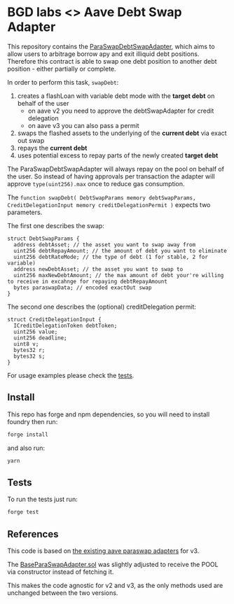 # BGD labs <> Aave Debt Swap Adapter

This repository contains the [ParaSwapDebtSwapAdapter](./src/contracts/ParaSwapDebtSwapAdapter.sol), which aims to allow users to arbitrage borrow apy and exit illiquid debt positions.
Therefore this contract is able to swap one debt position to another debt position - either partially or complete.

In order to perform this task, `swapDebt`:

1. creates a flashLoan with variable debt mode with the **target debt** on behalf of the user
   - on aave v2 you need to approve the debtSwapAdapter for credit delegation
   - on aave v3 you can also pass a permit
2. swaps the flashed assets to the underlying of the **current debt** via exact out swap
3. repays the **current debt**
4. uses potential excess to repay parts of the newly created **target debt**

The ParaSwapDebtSwapAdapter will always repay on the pool on behalf of the user.
So instead of having approvals per transaction the adapter will approve `type(uint256).max` once to reduce gas consumption.

The `function swapDebt( DebtSwapParams memory debtSwapParams, CreditDelegationInput memory creditDelegationPermit )` expects two parameters.

The first one describes the swap:

```solidity
struct DebtSwapParams {
  address debtAsset; // the asset you want to swap away from
  uint256 debtRepayAmount; // the amount of debt you want to eliminate
  uint256 debtRateMode; // the type of debt (1 for stable, 2 for variable)
  address newDebtAsset; // the asset you want to swap to
  uint256 maxNewDebtAmount; // the max amount of debt your're willing to receive in excahnge for repaying debtRepayAmount
  bytes paraswapData; // encoded exactOut swap
}

```

The second one describes the (optional) creditDelegation permit:

```solidity
struct CreditDelegationInput {
  ICreditDelegationToken debtToken;
  uint256 value;
  uint256 deadline;
  uint8 v;
  bytes32 r;
  bytes32 s;
}

```

For usage examples please check the [tests](./tests/).

## Install

This repo has forge and npm dependencies, so you will need to install foundry then run:

```sh
forge install
```

and also run:

```sh
yarn
```

## Tests

To run the tests just run:

```sh
forge test
```

## References

This code is based on [the existing aave paraswap adapters](https://github.com/aave/aave-v3-periphery/tree/master/contracts/adapters/paraswap) for v3.

The [BaseParaSwapAdapter.sol](./src/contracts/BaseParaSwapAdapter.sol) was slightly adjusted to receive the POOL via constructor instead of fetching it.

This makes the code agnostic for v2 and v3, as the only methods used are unchanged between the two versions.
